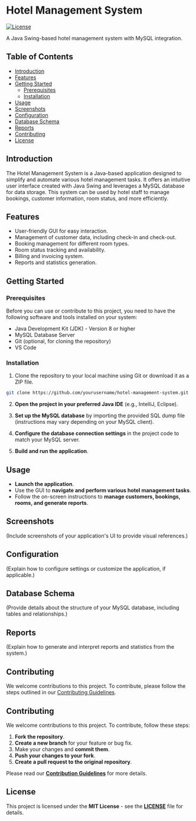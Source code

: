 # Hotel Management System

[![License](https://img.shields.io/badge/license-MIT-blue.svg)](LICENSE)

A Java Swing-based hotel management system with MySQL integration.

## Table of Contents
- [Introduction](#introduction)
- [Features](#features)
- [Getting Started](#getting-started)
  - [Prerequisites](#prerequisites)
  - [Installation](#installation)
- [Usage](#usage)
- [Screenshots](#screenshots)
- [Configuration](#configuration)
- [Database Schema](#database-schema)
- [Reports](#reports)
- [Contributing](#contributing)
- [License](#license)

## Introduction

The Hotel Management System is a Java-based application designed to simplify and automate various hotel management tasks. It offers an intuitive user interface created with Java Swing and leverages a MySQL database for data storage. This system can be used by hotel staff to manage bookings, customer information, room status, and more efficiently.

## Features

- User-friendly GUI for easy interaction.
- Management of customer data, including check-in and check-out.
- Booking management for different room types.
- Room status tracking and availability.
- Billing and invoicing system.
- Reports and statistics generation.

## Getting Started

### Prerequisites

Before you can use or contribute to this project, you need to have the following software and tools installed on your system:

- Java Development Kit (JDK) - Version 8 or higher
- MySQL Database Server
- Git (optional, for cloning the repository)
- VS Code

### Installation

1. Clone the repository to your local machine using Git or download it as a ZIP file.

```bash
git clone https://github.com/yourusername/hotel-management-system.git
```

2. **Open the project in your preferred Java IDE** (e.g., IntelliJ, Eclipse).

3. **Set up the MySQL database** by importing the provided SQL dump file (instructions may vary depending on your MySQL client).

4. **Configure the database connection settings** in the project code to match your MySQL server.

5. **Build and run the application**.

## Usage

- **Launch the application**.
- Use the GUI to **navigate and perform various hotel management tasks**.
- Follow the on-screen instructions to **manage customers, bookings, rooms, and generate reports**.

## Screenshots
(Include screenshots of your application's UI to provide visual references.)

## Configuration
(Explain how to configure settings or customize the application, if applicable.)

## Database Schema
(Provide details about the structure of your MySQL database, including tables and relationships.)

## Reports
(Explain how to generate and interpret reports and statistics from the system.)

## Contributing
We welcome contributions to this project. To contribute, please follow the steps outlined in our [Contributing Guidelines](CONTRIBUTING.md).

## Contributing

We welcome contributions to this project. To contribute, follow these steps:

1. **Fork the repository**.
2. **Create a new branch** for your feature or bug fix.
3. Make your changes and **commit them**.
4. **Push your changes to your fork**.
5. **Create a pull request to the original repository**.

Please read our **[Contribution Guidelines](CONTRIBUTING.md)** for more details.

## License

This project is licensed under the **MIT License** - see the **[LICENSE](LICENSE)** file for details.

